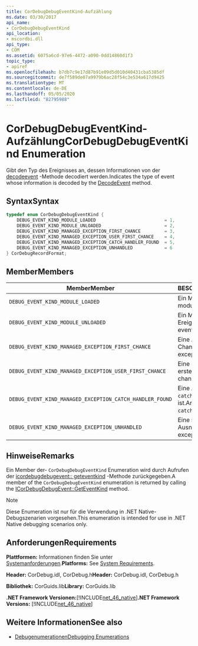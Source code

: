 ```yaml
---
title: CorDebugDebugEventKind-Aufzählung
ms.date: 03/30/2017
api_name:
- CorDebugDebugEventKind
api_location:
- mscordbi.dll
api_type:
- COM
ms.assetid: 6075a6cd-97e6-4472-a090-0dd14860d1f3
topic_type:
- apiref
ms.openlocfilehash: b7db7c9e17d87b91e09d5d010d40431cba5385df
ms.sourcegitcommit: de7f589de07a9979b6ac28f54c3e534a617d9425
ms.translationtype: MT
ms.contentlocale: de-DE
ms.lasthandoff: 05/05/2020
ms.locfileid: "82795988"
---
```

# <a name="cordebugdebugeventkind-enumeration"></a><span data-ttu-id="6bf8b-102">CorDebugDebugEventKind-Aufzählung</span><span class="sxs-lookup"><span data-stu-id="6bf8b-102">CorDebugDebugEventKind Enumeration</span></span>
<span data-ttu-id="6bf8b-103">Gibt den Typ des Ereignisses an, dessen Informationen von der [decodeevent](icordebugprocess6-decodeevent-method.md) -Methode decodiert werden.</span><span class="sxs-lookup"><span data-stu-id="6bf8b-103">Indicates the type of event whose information is decoded by the [DecodeEvent](icordebugprocess6-decodeevent-method.md) method.</span></span>  
  
## <a name="syntax"></a><span data-ttu-id="6bf8b-104">Syntax</span><span class="sxs-lookup"><span data-stu-id="6bf8b-104">Syntax</span></span>  
  
```cpp  
typedef enum CorDebugDebugEventKind {  
    DEBUG_EVENT_KIND_MODULE_LOADED                          = 1,  
    DEBUG_EVENT_KIND_MODULE_UNLOADED                        = 2,  
    DEBUG_EVENT_KIND_MANAGED_EXCEPTION_FIRST_CHANCE         = 3,  
    DEBUG_EVENT_KIND_MANAGED_EXCEPTION_USER_FIRST_CHANCE    = 4,  
    DEBUG_EVENT_KIND_MANAGED_EXCEPTION_CATCH_HANDLER_FOUND  = 5,  
    DEBUG_EVENT_KIND_MANAGED_EXCEPTION_UNHANDLED            = 6  
} CorDebugRecordFormat;  
```  
  
## <a name="members"></a><span data-ttu-id="6bf8b-105">Member</span><span class="sxs-lookup"><span data-stu-id="6bf8b-105">Members</span></span>  
  
|<span data-ttu-id="6bf8b-106">Member</span><span class="sxs-lookup"><span data-stu-id="6bf8b-106">Member</span></span>|<span data-ttu-id="6bf8b-107">BESCHREIBUNG</span><span class="sxs-lookup"><span data-stu-id="6bf8b-107">Description</span></span>|  
|------------|-----------------|  
|`DEBUG_EVENT_KIND_MODULE_LOADED`|<span data-ttu-id="6bf8b-108">Ein Modullade-Ereignis.</span><span class="sxs-lookup"><span data-stu-id="6bf8b-108">A module load event.</span></span>|  
|`DEBUG_EVENT_KIND_MODULE_UNLOADED`|<span data-ttu-id="6bf8b-109">Ein Modulentlade-Ereignis.</span><span class="sxs-lookup"><span data-stu-id="6bf8b-109">A module unload event.</span></span>|  
|`DEBUG_EVENT_KIND_MANAGED_EXCEPTION_FIRST_CHANCE`|<span data-ttu-id="6bf8b-110">Eine Ausnahme der ersten Chance.</span><span class="sxs-lookup"><span data-stu-id="6bf8b-110">A first-chance exception.</span></span>|  
|`DEBUG_EVENT_KIND_MANAGED_EXCEPTION_USER_FIRST_CHANCE`|<span data-ttu-id="6bf8b-111">Eine Benutzerausnahme der ersten Chance.</span><span class="sxs-lookup"><span data-stu-id="6bf8b-111">A first-chance user exception.</span></span>|  
|`DEBUG_EVENT_KIND_MANAGED_EXCEPTION_CATCH_HANDLER_FOUND`|<span data-ttu-id="6bf8b-112">Eine Ausnahme, für die ein `catch`-Handler vorhanden ist.</span><span class="sxs-lookup"><span data-stu-id="6bf8b-112">An exception for which a `catch` handler exists.</span></span>|  
|`DEBUG_EVENT_KIND_MANAGED_EXCEPTION_UNHANDLED`|<span data-ttu-id="6bf8b-113">Eine nicht behandelte Ausnahme.</span><span class="sxs-lookup"><span data-stu-id="6bf8b-113">An unhandled exception.</span></span>|  
  
## <a name="remarks"></a><span data-ttu-id="6bf8b-114">Hinweise</span><span class="sxs-lookup"><span data-stu-id="6bf8b-114">Remarks</span></span>  
 <span data-ttu-id="6bf8b-115">Ein Member der- `CorDebugDebugEventKind` Enumeration wird durch Aufrufen der [icordebugdebugevent:: geteventkind](icordebugdebugevent-geteventkind-method.md) -Methode zurückgegeben.</span><span class="sxs-lookup"><span data-stu-id="6bf8b-115">A member of the `CorDebugDebugEventKind` enumeration is returned by calling the [ICorDebugDebugEvent::GetEventKind](icordebugdebugevent-geteventkind-method.md) method.</span></span>  
  
> [!NOTE]
> <span data-ttu-id="6bf8b-116">Diese Enumeration ist nur für die Verwendung in .NET Native-Debugszenarien vorgesehen.</span><span class="sxs-lookup"><span data-stu-id="6bf8b-116">This enumeration is intended for use in .NET Native debugging scenarios only.</span></span>  
  
## <a name="requirements"></a><span data-ttu-id="6bf8b-117">Anforderungen</span><span class="sxs-lookup"><span data-stu-id="6bf8b-117">Requirements</span></span>  
 <span data-ttu-id="6bf8b-118">**Plattformen:** Informationen finden Sie unter [Systemanforderungen](../../get-started/system-requirements.md).</span><span class="sxs-lookup"><span data-stu-id="6bf8b-118">**Platforms:** See [System Requirements](../../get-started/system-requirements.md).</span></span>  
  
 <span data-ttu-id="6bf8b-119">**Header:** CorDebug.idl, CorDebug.h</span><span class="sxs-lookup"><span data-stu-id="6bf8b-119">**Header:** CorDebug.idl, CorDebug.h</span></span>  
  
 <span data-ttu-id="6bf8b-120">**Bibliothek:** CorGuids.lib</span><span class="sxs-lookup"><span data-stu-id="6bf8b-120">**Library:** CorGuids.lib</span></span>  
  
 <span data-ttu-id="6bf8b-121">**.NET Framework Versionen:**[!INCLUDE[net_46_native](../../../../includes/net-46-native-md.md)]</span><span class="sxs-lookup"><span data-stu-id="6bf8b-121">**.NET Framework Versions:** [!INCLUDE[net_46_native](../../../../includes/net-46-native-md.md)]</span></span>  
  
## <a name="see-also"></a><span data-ttu-id="6bf8b-122">Weitere Informationen</span><span class="sxs-lookup"><span data-stu-id="6bf8b-122">See also</span></span>

- [<span data-ttu-id="6bf8b-123">Debugenumerationen</span><span class="sxs-lookup"><span data-stu-id="6bf8b-123">Debugging Enumerations</span></span>](debugging-enumerations.md)
